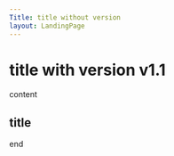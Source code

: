 ```yaml
---
Title: title without version
layout: LandingPage
---
```


title with version v1.1
================

content

## title

end
